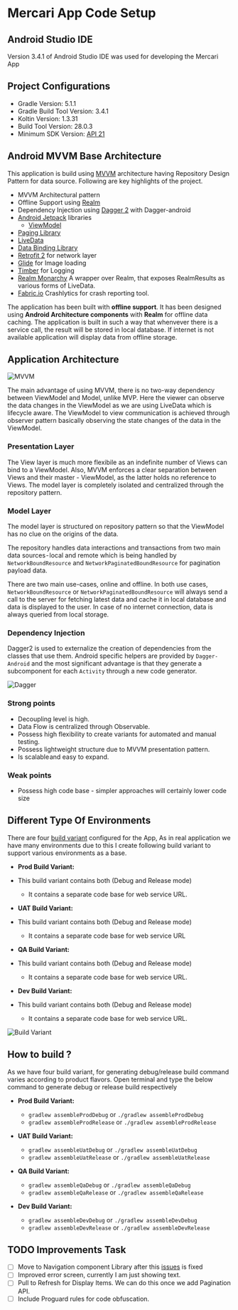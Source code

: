 
  
# Mercari  App Code Setup  
  
## Android Studio IDE  
Version 3.4.1 of Android Studio IDE was used for developing the Mercari App   
  
## Project Configurations  
  
  - Gradle Version: 5.1.1  
 - Gradle Build Tool Version: 3.4.1  
 - Koltin Version: 1.3.31  
 - Build Tool Version: 28.0.3  
 - Minimum SDK Version:  [API 21](https://developer.android.com/reference/android/os/Build.VERSION_CODES.html#LOLLIPOP)  
  ## Android MVVM Base Architecture  
This application is build using [MVVM](https://en.wikipedia.org/wiki/Model%E2%80%93view%E2%80%93viewmodel) architecture having Repository Design Pattern for data source. Following are key highlights of the project.  
 - MVVM Architectural pattern  
 - Offline Support using [Realm](https://realm.io/products/realm-database/)  
  - Dependency Injection using [Dagger 2](https://github.com/google/dagger) with Dagger-android  
 - [Android Jetpack](https://developer.android.com/jetpack/) libraries  
    - [ViewModel](https://developer.android.com/topic/libraries/architecture/viewmodel)  
  - [Paging Library](https://developer.android.com/topic/libraries/architecture/paging)  
  - [LiveData](https://developer.android.com/topic/libraries/architecture/livedata)  
  - [Data Binding Library](https://developer.android.com/topic/libraries/data-binding)  
  - [Retrofit 2](https://square.github.io/retrofit/) for network layer  
 - [Glide](https://github.com/bumptech/glide) for Image loading  
 - [Timber](https://github.com/JakeWharton/timber) for Logging  
 - [Realm Monarchy](https://github.com/Zhuinden/realm-monarchy) A wrapper over Realm, that exposes RealmResults as various forms of LiveData.  
 - [Fabric.io](https://fabric.io) Crashlytics for crash reporting tool.  
  
The application has been built with  **offline support**. It has been designed using  **Android Architecture components**  with  **Realm**  for offline data caching. The application is built in such a way that whenvever there is a service call, the result will be stored in local database. If internet is not available application will display data from offline storage.   
  
  
## Application Architecture  
  
<img src="/screenshots/screenshot_mvvm_diagram_overview.jpg" alt="MVVM"/>  
  
The main advantage of using MVVM, there is no two-way dependency between ViewModel and Model, unlike MVP. Here the viewer can observe the data changes in the ViewModel as we are using LiveData which is lifecycle aware. The ViewModel to view communication is achieved through observer pattern basically observing the state changes of the data in the ViewModel.   
  
### Presentation Layer  
The View layer is much more flexibile as an indefinite number of Views can bind to a ViewModel. Also, MVVM enforces a clear separation between Views and their master - ViewModel, as the latter holds no reference to Views. The model layer is completely isolated and centralized through the repository pattern.  
  
### Model Layer  
  
The model layer is structured on repository pattern so that the ViewModel has no clue on the origins of the data.  
  
The repository handles data interactions and transactions from two main data sources - local and remote which is being handled by `NetworkBoundResource` and `NetworkPaginatedBoundResource` for pagination payload data.  
  
There are two main use-cases, online and offline. In both use cases,  `NetworkBoundResource` or  `NetworkPaginatedBoundResource` will always send a call to the server for fetching latest data and cache it in local database and data is displayed to the user. In case of no internet connection,  data is always queried from local storage.  
  
### Dependency Injection  
Dagger2 is used to externalize the creation of dependencies from the classes that use them. Android specific helpers are provided by `Dagger-Android` and the most significant advantage is that they generate a subcomponent for each `Activity` through a new code generator.  
  
<img src="/screenshots/screenshots_dagger_overview.png" alt="Dagger"/>  
  
### Strong points  
- Decoupling level is high.  
- Data Flow is centralized through Observable.  
- Possess high flexibility to create variants for automated and manual testing.  
- Possess lightweight structure due to MVVM presentation pattern.  
- Is scalable and easy to expand.  
  
### Weak points  
- Possess high code base - simpler approaches will certainly lower code size  
  
## Different Type Of Environments  
  
There are four [build variant](https://developer.android.com/studio/build/build-variants.html) configured for the App, As in real application we have many environments due to this I create following build variant to support various environments as a base.  
  
 - **Prod Build Variant:**  
  - This build variant contains both (Debug and Release mode)  
     - It contains a separate code base for web service URL.  
  
 - **UAT Build Variant:**  
  - This build variant contains both (Debug and Release mode)  
     - It contains a separate code base for web service URL  
     
 - **QA Build Variant:**  
  - This build variant contains both (Debug and Release mode)  
     - It contains a separate code base for web service URL.  
  
 - **Dev Build Variant:**  
  - This build variant contains both (Debug and Release mode)  
     - It contains a separate code base for web service URL.  
  
<img src="/screenshots/screenshot_build_variant_support.png" alt="Build Variant"/>  
  
## How to build ?
As we have four build variant, for generating debug/release build command varies according to product flavors.
Open terminal and type the below command to generate debug or release build respectively
- **Prod Build Variant:**  
	 - `gradlew assembleProdDebug` or `./gradlew assembleProdDebug`
     - `gradlew assembleProdRelease` or `./gradlew assembleProdRelease`  
  
 - **UAT Build Variant:**  
	 - `gradlew assembleUatDebug` or `./gradlew assembleUatDebug`
     - `gradlew assembleUatRelease` or `./gradlew assembleUatRelease`  
     
 - **QA Build Variant:**  
	 - `gradlew assembleQaDebug` or `./gradlew assembleQaDebug`
     - `gradlew assembleQaRelease` or `./gradlew assembleQaRelease`  
  
 - **Dev Build Variant:**  
	 - `gradlew assembleDevDebug` or `./gradlew assembleDevDebug`
     - `gradlew assembleDevRelease` or `./gradlew assembleDevRelease`  
  
## TODO Improvements Task  
  
- [ ] Move to Navigation component Library after this [issues](https://issuetracker.google.com/issues/80029773#comment25) is fixed  
- [ ] Improved error screen, currently I am just showing text.  
- [ ] Pull to Refresh for Display Items. We can do this once we add Pagination API.
- [ ] Include Proguard rules for code obfuscation.
